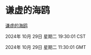 # 谦虚的海鸥
[谦虚的海鸥](http://219.139.197.74:56308/qxdho/course/base/hotlink/index.php)

2024年 10月 29日 星期二 19:30:01 CST

2024年 10月 29日 星期二 11:30:01 GMT
